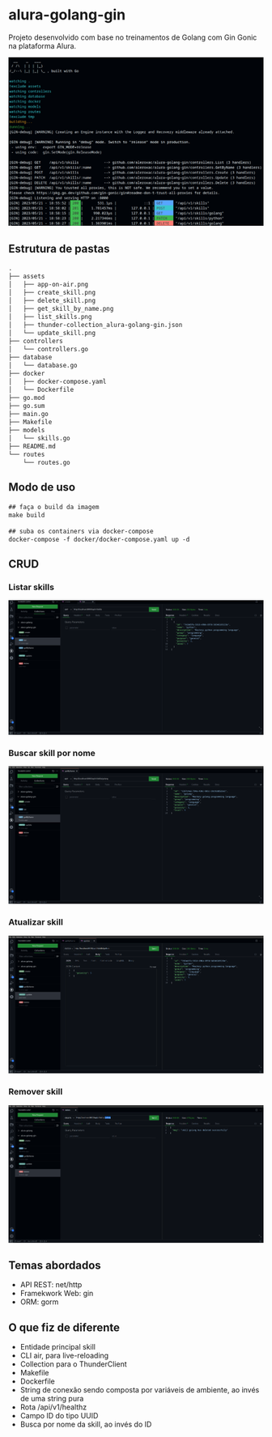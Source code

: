 # alura-golang-gin
Projeto desenvolvido com base no treinamentos de Golang com Gin Gonic na plataforma Alura.

![App no ar](assets/app-on-air.png)


## Estrutura de pastas
```
.
├── assets
│   ├── app-on-air.png
│   ├── create_skill.png
│   ├── delete_skill.png
│   ├── get_skill_by_name.png
│   ├── list_skills.png
│   ├── thunder-collection_alura-golang-gin.json
│   └── update_skill.png
├── controllers
│   └── controllers.go
├── database
│   └── database.go
├── docker
│   ├── docker-compose.yaml
│   └── Dockerfile
├── go.mod
├── go.sum
├── main.go
├── Makefile
├── models
│   └── skills.go
├── README.md
└── routes
    └── routes.go
```



## Modo de uso
``` shell
## faça o build da imagem
make build

## suba os containers via docker-compose
docker-compose -f docker/docker-compose.yaml up -d
```



## CRUD
### Listar skills
![listagem de skills](assets/list_skills.png)
### Buscar skill por nome
![busca de skill por nome](assets/get_skill_by_name.png)
### Atualizar skill
![atualização de skill](assets/update_skill.png)
### Remover skill
![remoção de skill](assets/delete_skill.png)



## Temas abordados
- API REST: net/http
- Framekwork Web: gin
- ORM: gorm


## O que fiz de diferente
- Entidade principal skill
- CLI air, para live-reloading
- Collection para o ThunderClient
- Makefile
- Dockerfile
- String de conexão sendo composta por variáveis de ambiente, ao invés de uma string pura
- Rota /api/v1/healthz
- Campo ID do tipo UUID
- Busca por nome da skill, ao invés do ID
